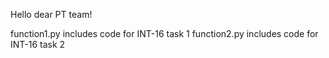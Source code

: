 Hello dear PT team!

function1.py includes code for INT-16 task 1
function2.py includes code for INT-16 task 2
